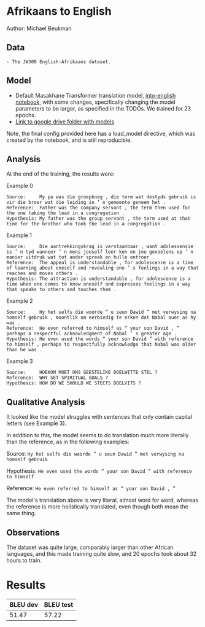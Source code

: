 # Afrikaans to English

Author: Michael Beukman

## Data

	- The JW300 English-Afrikaans dataset.

## Model

- Default Masakhane Transformer translation model, [into-english notebook](https://github.com/masakhane-io/masakhane-mt/blob/master/starter_notebook_into_English_training.ipynb), with some changes, specifically changing the model parameters to be larger, as specified in the TODOs. We trained for 23 epochs.
- [Link to google drive folder with models](https://drive.google.com/drive/folders/1XOgy2VNkQ_7oDWvW2EKiaJvNGf13qT29?usp=sharing)


Note, the final config provided here has a load_model directive, which was created by the notebook, and is still reproducible.

## Analysis
At the end of the training, the results were:


Example 0
```
Source:     My pa was die groepkneg , die term wat destyds gebruik is vir die broer wat die leiding in ’ n gemeente geneem het .
Reference:  Father was the company servant , the term then used for the one taking the lead in a congregation .
Hypothesis: My father was the group servant , the term used at that time for the brother who took the lead in a congregation .
```
Example 1
```
Source:     Die aantrekkingskrag is verstaanbaar , want adolessensie is ’ n tyd wanneer ’ n mens jouself leer ken en jou gevoelens op ’ n manier uitdruk wat tot ander spreek en hulle ontroer .
Reference:  The appeal is understandable , for adolescence is a time of learning about oneself and revealing one ’ s feelings in a way that reaches and moves others .
Hypothesis: The attraction is understandable , for adolescence is a time when one comes to know oneself and expresses feelings in a way that speaks to others and touches them .
```
Example 2
```
Source:     Hy het selfs die woorde “ u seun Dawid ” met verwysing na homself gebruik , moontlik om eerbiedig te erken dat Nabal ouer as hy was .
Reference:  He even referred to himself as “ your son David , ” perhaps a respectful acknowledgment of Nabal ’ s greater age .
Hypothesis: He even used the words “ your son David ” with reference to himself , perhaps to respectfully acknowledge that Nabal was older than he was .
```

Example 3
```
Source:     HOEKOM MOET ONS GEESTELIKE DOELWITTE STEL ?
Reference:  WHY SET SPIRITUAL GOALS ?
Hypothesis: HOW DO WE SHOULD WE STECTS DOELVITS ?
```


## Qualitative Analysis
It looked like the model struggles with sentences that only contain capital letters (see Example 3).

In addition to this, the model seems to do translation much more literally than the reference, as in the following examples:


Source: `Hy het selfs die woorde “ u seun Dawid ” met verwysing na homself gebruik`

Hypothesis: `He even used the words “ your son David ” with reference to himself`

Reference: `He even referred to himself as “ your son David , ”`

The model's translation above is very literal, almost word for word, whereas the reference is more holistically translated, even though both mean the same thing.

## Observations
The dataset was quite large, comparably larger than other African languages, and this made training quite slow, and 20 epochs took about 32 hours to train.

# Results

 BLEU dev | BLEU test
 --- | ---
 51.47 | 57.22
